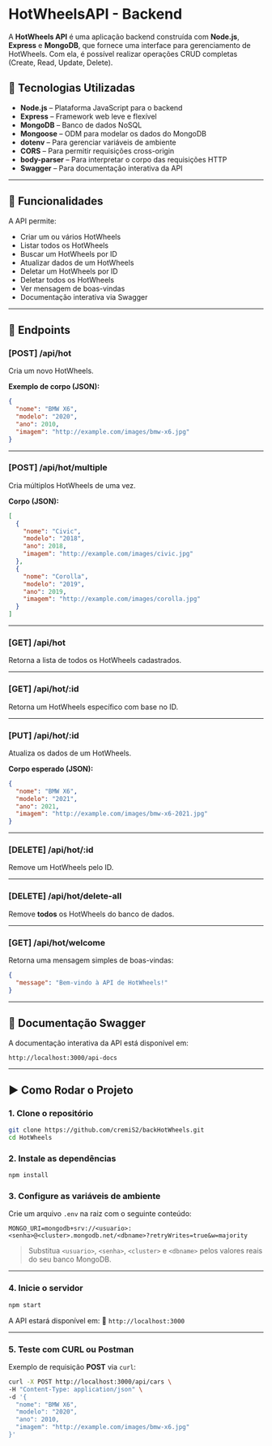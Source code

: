 # HotWheelsAPI - Backend

A **HotWheels API** é uma aplicação backend construída com **Node.js**, **Express** e **MongoDB**, que fornece uma interface para gerenciamento de HotWheels. Com ela, é possível realizar operações CRUD completas (Create, Read, Update, Delete).

## 🧰 Tecnologias Utilizadas

* **Node.js** – Plataforma JavaScript para o backend
* **Express** – Framework web leve e flexível
* **MongoDB** – Banco de dados NoSQL
* **Mongoose** – ODM para modelar os dados do MongoDB
* **dotenv** – Para gerenciar variáveis de ambiente
* **CORS** – Para permitir requisições cross-origin
* **body-parser** – Para interpretar o corpo das requisições HTTP
* **Swagger** – Para documentação interativa da API

---

## 🚗 Funcionalidades

A API permite:

* Criar um ou vários HotWheels
* Listar todos os HotWheels
* Buscar um HotWheels por ID
* Atualizar dados de um HotWheels
* Deletar um HotWheels por ID
* Deletar todos os HotWheels
* Ver mensagem de boas-vindas
* Documentação interativa via Swagger

---

## 📄 Endpoints

### **\[POST] /api/hot**

Cria um novo HotWheels.

**Exemplo de corpo (JSON):**

```json
{
  "nome": "BMW X6",
  "modelo": "2020",
  "ano": 2010,
  "imagem": "http://example.com/images/bmw-x6.jpg"
}
```

---

### **\[POST] /api/hot/multiple**

Cria múltiplos HotWheels de uma vez.

**Corpo (JSON):**

```json
[
  {
    "nome": "Civic",
    "modelo": "2018",
    "ano": 2018,
    "imagem": "http://example.com/images/civic.jpg"
  },
  {
    "nome": "Corolla",
    "modelo": "2019",
    "ano": 2019,
    "imagem": "http://example.com/images/corolla.jpg"
  }
]
```

---

### **\[GET] /api/hot**

Retorna a lista de todos os HotWheels cadastrados.

---

### **\[GET] /api/hot/\:id**

Retorna um HotWheels específico com base no ID.

---

### **\[PUT] /api/hot/\:id**

Atualiza os dados de um HotWheels.

**Corpo esperado (JSON):**

```json
{
  "nome": "BMW X6",
  "modelo": "2021",
  "ano": 2021,
  "imagem": "http://example.com/images/bmw-x6-2021.jpg"
}
```

---

### **\[DELETE] /api/hot/\:id**

Remove um HotWheels pelo ID.

---

### **\[DELETE] /api/hot/delete-all**

Remove **todos** os HotWheels do banco de dados.

---

### **\[GET] /api/hot/welcome**

Retorna uma mensagem simples de boas-vindas:

```json
{
  "message": "Bem-vindo à API de HotWheels!"
}
```

---

## 📘 Documentação Swagger

A documentação interativa da API está disponível em:

```
http://localhost:3000/api-docs
```

---

## ▶️ Como Rodar o Projeto

### 1. Clone o repositório

```bash
git clone https://github.com/cremiS2/backHotWheels.git
cd HotWheels
```

### 2. Instale as dependências

```bash
npm install
```

### 3. Configure as variáveis de ambiente

Crie um arquivo `.env` na raiz com o seguinte conteúdo:

```
MONGO_URI=mongodb+srv://<usuario>:<senha>@<cluster>.mongodb.net/<dbname>?retryWrites=true&w=majority
```

> Substitua `<usuario>`, `<senha>`, `<cluster>` e `<dbname>` pelos valores reais do seu banco MongoDB.

---

### 4. Inicie o servidor

```bash
npm start
```

A API estará disponível em:
📍 `http://localhost:3000`

---

### 5. Teste com CURL ou Postman

Exemplo de requisição **POST** via `curl`:

```bash
curl -X POST http://localhost:3000/api/cars \
-H "Content-Type: application/json" \
-d '{
  "nome": "BMW X6",
  "modelo": "2020",
  "ano": 2010,
  "imagem": "http://example.com/images/bmw-x6.jpg"
}'
```
